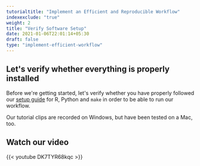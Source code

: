 ```yaml
---
tutorialtitle: "Implement an Efficient and Reproducible Workflow"
indexexclude: "true"
weight: 2
title: "Verify Software Setup"
date: 2021-01-06T22:01:14+05:30
draft: false
type: "implement-efficient-workflow"
---
```


## Let's verify whether everything is properly installed

Before we're getting started, let's verify whether you have properly followed our [setup guide](/building-blocks/configure-your-computer/) for R, Python and `make` in order to be able to run our workflow.

Our tutorial clips are recorded on Windows, but have been tested on a Mac, too.

## Watch our video

{{< youtube DK7TYR68kqc >}}
